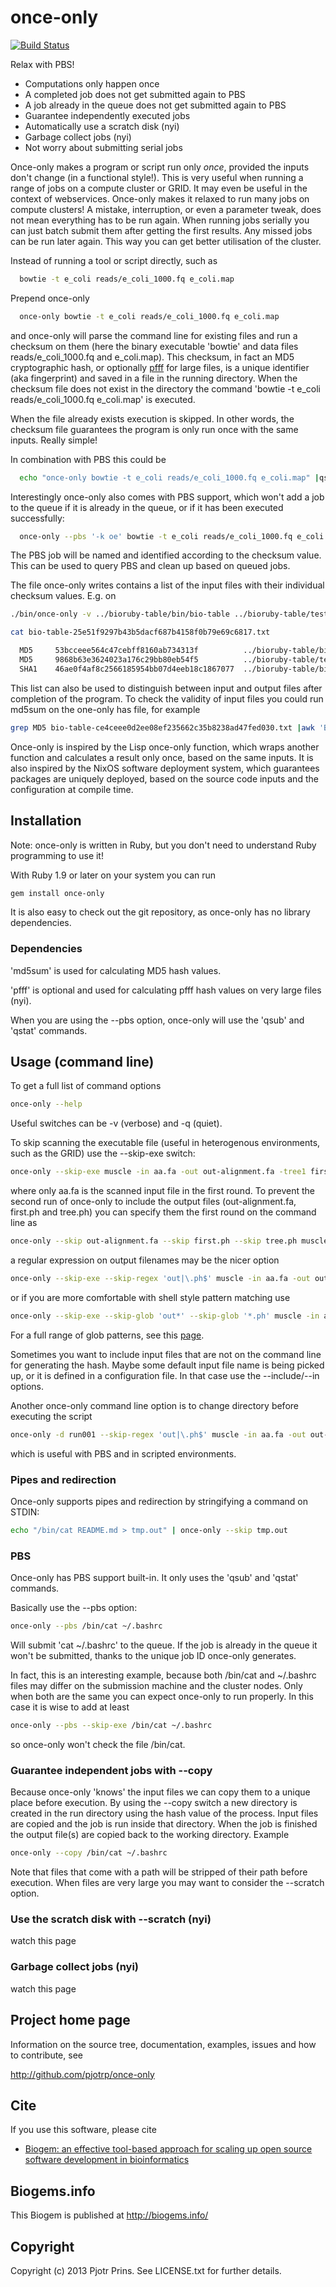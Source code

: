 # once-only

[![Build Status](https://secure.travis-ci.org/pjotrp/once-only.png)](http://travis-ci.org/pjotrp/once-only)

Relax with PBS!

* Computations only happen once
* A completed job does not get submitted again to PBS
* A job already in the queue does not get submitted again to PBS
* Guarantee independently executed jobs
* Automatically use a scratch disk (nyi)
* Garbage collect jobs (nyi)
* Not worry about submitting serial jobs

Once-only makes a program or script run only *once*, provided the inputs don't
change (in a functional style!). This is very useful when running a range of
jobs on a compute cluster or GRID. It may even be useful in the context of
webservices.  Once-only makes it relaxed to run many jobs on compute clusters!
A mistake, interruption, or even a parameter tweak, does not mean everything
has to be run again. When running jobs serially you can just batch
submit them after getting the first results. Any missed jobs can be
run later again. This way you can get better utilisation of the
cluster.

Instead of running a tool or script directly, such as

```sh
  bowtie -t e_coli reads/e_coli_1000.fq e_coli.map
```

Prepend once-only

```sh
  once-only bowtie -t e_coli reads/e_coli_1000.fq e_coli.map
```

and once-only will parse the command line for existing files and run a checksum
on them (here the binary executable 'bowtie' and data files
reads/e_coli_1000.fq and e_coli.map).  This checksum, in fact an MD5
cryptographic hash, or optionally [pfff](https://github.com/pfff/pfff) for
large files, is a unique identifier (aka fingerprint) and saved in a file in the running
directory.  When the checksum file does not exist in the directory the command
'bowtie -t e_coli reads/e_coli_1000.fq e_coli.map' is executed.

When the file already exists execution is skipped. In other words, the checksum
file guarantees the program is only run once with the same inputs. Really
simple! 

In combination with PBS this could be

```sh
  echo "once-only bowtie -t e_coli reads/e_coli_1000.fq e_coli.map" |qsub -k oe -d path
```

Interestingly once-only also comes with PBS support, which won't add a job to
the queue if it is already in the queue, or if it has been executed
successfully:

```sh
  once-only --pbs '-k oe' bowtie -t e_coli reads/e_coli_1000.fq e_coli.map
```

The PBS job will be named and identified according to the checksum value.  This
can be used to query PBS and clean up based on queued jobs.

The file once-only writes contains a list of the input files with
their individual checksum values. E.g. on

```sh
./bin/once-only -v ../bioruby-table/bin/bio-table ../bioruby-table/test/data/input/table1.csv 

cat bio-table-25e51f9297b43b5dacf687b4158f0b79e69c6817.txt 

  MD5     53bcceee564c47cebff8160ab734313f          ../bioruby-table/bin/bio-table
  MD5     9868b63e3624023a176c29bb80eb54f5          ../bioruby-table/test/data/input/table1.csv
  SHA1    46ae0f4af8c2566185954bb07d4eeb18c1867077  ../bioruby-table/bin/bio-table ../bioruby-table/test/data/input/table1.csv
```

This list can also be used to distinguish between input and output files after
completion of the program. To check the validity of input files you could run
md5sum on the one-only has file, for example

```sh
grep MD5 bio-table-ce4ceee0d2ee08ef235662c35b8238ad47fed030.txt |awk 'BEGIN { FS = "[ \t\n]+" }{ print $2,"",$3 }'|md5sum -c
```

Once-only is inspired by the Lisp once-only function, which wraps another
function and calculates a result only once, based on the same inputs. It is
also inspired by the NixOS software deployment system, which guarantees
packages are uniquely deployed, based on the source code inputs and the
configuration at compile time.

## Installation

Note: once-only is written in Ruby, but you don't need to understand
Ruby programming to use it! 

With Ruby 1.9 or later on your system you can run

```sh
gem install once-only
```

It is also easy to check out the git repository, as once-only has no
library dependencies.

### Dependencies

'md5sum' is used for calculating MD5 hash values.

'pfff' is optional and used for calculating pfff hash values on very
large files (nyi).

When you are using the --pbs option, once-only will use the 'qsub' and
'qstat' commands.

## Usage (command line)

To get a full list of command options 

```sh
once-only --help
```

Useful switches can be -v (verbose) and -q (quiet).

To skip scanning the executable file (useful in heterogenous environments, 
such as the GRID) use the --skip-exe switch:

```sh
once-only --skip-exe muscle -in aa.fa -out out-alignment.fa -tree1 first.ph -tree2 tree.ph
```

where only aa.fa is the scanned input file in the first round. To prevent the second run
of once-only to include the output files (out-alignment.fa, first.ph and tree.ph) you
can specify them the first round on the command line as

```sh
once-only --skip out-alignment.fa --skip first.ph --skip tree.ph muscle -in aa.fa -out out-alignment.fa -tree1 first.ph -tree2 tree.ph
```

a regular expression on output filenames may be the nicer option

```sh
once-only --skip-exe --skip-regex 'out|\.ph$' muscle -in aa.fa -out out-alignment.fa -tree1 first.ph -tree2 tree.ph
```

or if you are more comfortable with shell style pattern matching use

```sh
once-only --skip-exe --skip-glob 'out*' --skip-glob '*.ph' muscle -in aa.fa -out out-alignment.fa -tree1 first.ph -tree2 tree.ph
```

For a full range of glob patterns, see this [page](http://ruby.about.com/od/beginningruby/a/dir2.htm).

Sometimes you want to include input files that are not on the command line for generating the hash. Maybe some default input file name is being picked up, or it is defined in a 
configuration file. In that case use the --include/--in options.

Another once-only command line option is to change directory before executing the script

```sh
once-only -d run001 --skip-regex 'out|\.ph$' muscle -in aa.fa -out out-alignment.fa -tree1 first.ph -tree2 tree.ph
```

which is useful with PBS and in scripted environments.

### Pipes and redirection

Once-only supports pipes and redirection by stringifying a command on
STDIN:

```sh
echo "/bin/cat README.md > tmp.out" | once-only --skip tmp.out
```

### PBS

Once-only has PBS support built-in. It only uses the 'qsub' and 'qstat' commands.

Basically use the --pbs option:

```sh
once-only --pbs /bin/cat ~/.bashrc
```

Will submit 'cat ~/.bashrc' to the queue. If the job is already in the queue it 
won't be submitted, thanks to the unique job ID once-only generates.

In fact, this is an interesting example, because
both /bin/cat and ~/.bashrc files may differ on the submission machine and the cluster
nodes. Only when both are the same you can expect once-only to run properly. In 
this case it is wise to add at least

```sh
once-only --pbs --skip-exe /bin/cat ~/.bashrc
```

so once-only won't check the file /bin/cat.

### Guarantee independent jobs with --copy

Because once-only 'knows' the input files we can copy them to a unique
place before execution. By using the --copy switch a new directory is
created in the run directory using the hash value of the process.
Input files are copied and the job is run inside that directory. When
the job is finished the output file(s) are copied back to the working
directory. Example

```sh
once-only --copy /bin/cat ~/.bashrc
```

Note that files that come with a path will be stripped of their path
before execution. When files are very large you may want to consider
the --scratch option.

### Use the scratch disk with --scratch (nyi)

watch this page

### Garbage collect jobs (nyi)

watch this page

## Project home page

Information on the source tree, documentation, examples, issues and
how to contribute, see

  http://github.com/pjotrp/once-only

## Cite

If you use this software, please cite 
  
* [Biogem: an effective tool-based approach for scaling up open source software development in bioinformatics](http://dx.doi.org/10.1093/bioinformatics/bts080)

## Biogems.info

This Biogem is published at http://biogems.info/

## Copyright

Copyright (c) 2013 Pjotr Prins. See LICENSE.txt for further details.

